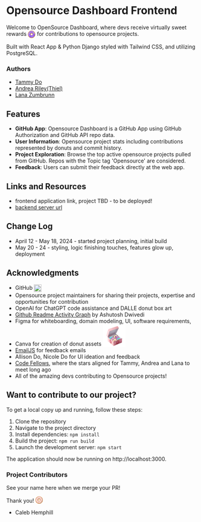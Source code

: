 # Opensource Dashboard Frontend

Welcome to OpenSource Dashboard, where devs receive virtually sweet rewards <img src="src/assets/donut-icons/color/5.png" width="20" height="20" style="vertical-align: middle;" /> for contributions to opensource projects. 

Built with React App & Python Django styled with Tailwind CSS, and utilizing PostgreSQL.

### Authors
- [Tammy Do](https://github.com/tammytdo)
- [Andrea Riley(Thiel)](https://github.com/ariley215)
- [Lana Zumbrunn](https://github.com/lana-z) 

## Features
- **GitHub App**: Opensource Dashboard is a GitHub App using GitHub Authorization and GitHub API repo data.        
- **User Information**: Opensource project stats including contributions represented by donuts and commit history.
- **Project Exploration**: Browse the top active opensource projects pulled from GitHub. Repos with the Topic tag 'Opensource' are considered.
- **Feedback**: Users can submit their feedback directly at the web app.


## Links and Resources

- frontend application link, project TBD - to be deployed!
- [backend server url](https://osd-backend.vercel.app/)


## Change Log
- April 12 - May 18, 2024 - started project planning, initial build
- May 20 - 24 - styling, logic finishing touches, features glow up, deployment


## Acknowledgments 
- GitHub <img src="https://github.githubassets.com/images/modules/logos_page/GitHub-Mark.png" width="20" height="20" style="vertical-align: middle;" />
- Opensource project maintainers for sharing their projects, expertise and opportunities for contribution
- OpenAI for ChatGPT code assistance and DALLE donut box art
- [Github Readme Activity Graph](https://github.com/Ashutosh00710/github-readme-activity-graph/tree/main) by Ashutosh Dwivedi
- Figma for whiteboarding, domain modeling, UI, software requirements, 
- Canva for creation of donut assets <img src="src/assets/donut-box-full.png" width="60" height="60" style="vertical-align: bottom;" /> 
- [EmailJS](https://www.emailjs.com/) for feedback emails
- Allison Do, Nicole Do for UI ideation and feedback
- [Code Fellows](https://www.codefellows.org/), where the stars aligned for Tammy, Andrea and Lana to meet long ago
- All of the amazing devs contributing to Opensource projects!



## Want to contribute to our project? 
To get a local copy up and running, follow these steps:

1. Clone the repository
2. Navigate to the project directory
3. Install dependencies:
`npm install`
4. Build the project:
`npm run build`
5. Launch the development server:
`npm start`

The application should now be running on http://localhost:3000.

### Project Contributors 

See your name here when we merge your PR!

Thank you!  <img src="src/assets/donut-icons/color/4.png" width="20" height="20" style="vertical-align: bottom;">
- Caleb Hemphill